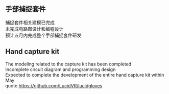 ## 手部捕捉套件 <br/>
捕捉套件相关建模已完成 <br/>
未完成电路图设计和编程设计 <br/>
预计五月内完成整个手部捕捉套件研发 <br/>
## Hand capture kit <br/>
The modeling related to the capture kit has been completed <br/>
Incomplete circuit diagram and programming design <br/>
Expected to complete the development of the entire hand capture kit within May <br/>
quote https://github.com/LucidVR/lucidgloves <br/>
